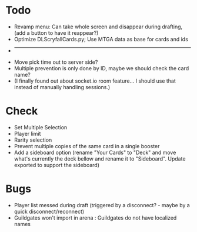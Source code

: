 # Todo
 * Revamp menu: Can take whole screen and disappear during drafting, (add a button to have it reappear?)
 * Optimize DLScryfallCards.py; Use MTGA data as base for cards and ids
 * -----
 * Move pick time out to server side?
 * Multiple prevention is only done by ID, maybe we should check the card name?
 * (I finally found out about socket.io room feature... I should use that instead of manually handling sessions.)
 
# Check
 * Set Multiple Selection
 * Player limit
 * Rarity selection
 * Prevent multiple copies of the same card in a single booster
 * Add a sideboard option (rename "Your Cards" to "Deck" and move what's currently the deck bellow and rename it to "Sideboard". Update exported to support the sideboard)
 
# Bugs
 * Player list messed during draft (triggered by a disconnect? - maybe by a quick disconnect/reconnect)
 * Guildgates won't import in arena : Guildgates do not have localized names